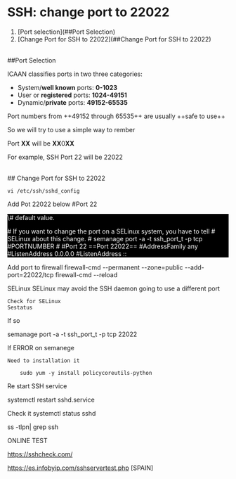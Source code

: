 # SSH: change port to 22022

1. [Port selection](##Port Selection)
1. [Change Port for SSH to 22022](##Change Port for SSH to 22022)



<br>
##Port Selection

ICAAN classifies ports in two three categories:

- System/**well known** ports: **0-1023**
- User or **registered** ports: **1024-49151**
- Dynamic/**private** ports: **49152-65535**

Port numbers from ++49152 through 65535++ are usually ++safe to use++

So we will try to use a simple way to rember

Port **XX** will be  **XX**0**XX**

For example, SSH Port 22 will be 22022





<br>
## Change Port for SSH to 22022

`
vi /etc/ssh/sshd_config
`

Add Pot 22022 below #Port 22

<div style="color:white;background:black;">
\# default value.

\# If you want to change the port on a SELinux system, you have to tell
\# SELinux about this change.
\# semanage port -a -t ssh_port_t -p tcp #PORTNUMBER
\#
\#Port 22
==Port 22022==
\#AddressFamily any
\#ListenAddress 0.0.0.0
\#ListenAddress ::
</div>


Add port to firewall
firewall-cmd --permanent --zone=public --add-port=22022/tcp
firewall-cmd --reload	


SELinux 
SELinux may avoid the SSH daemon going to use a different port

	Check for SELinux 
	Sestatus

If so

semanage port -a -t ssh_port_t -p tcp 22022

If ERROR on	semanege

	Need to installation it

		sudo yum -y install policycoreutils-python


Re start SSH service

systemctl restart sshd.service

Check it
systemctl status sshd

ss -tlpn| grep ssh


ONLINE TEST

https://sshcheck.com/

https://es.infobyip.com/sshservertest.php  [SPAIN]
